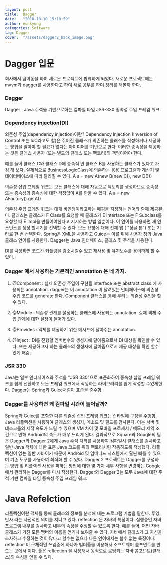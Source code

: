 ```yaml
---
layout: post
title:  Dagger
date:   "2018-10-10 15:10:59"
author: eunkyung
categories: Software
tag: Dagger
cover:  "/assets/dagger2_back_image.png"
---
```


# Dagger 입문
회사에서 팀이동을 하며 새로운 프로젝트에 합류하게 되었다. 새로운 프로젝트에는 mvvm과 dagger를 사용한다고 하여 새로 공부를 하며 정리를 해볼까 한다.

### Dagger
Dagger : Java 주석을 기반으로하는 컴파일 타임 JSR-330 종속성 주입 프레임 워크.
### Dependency injection(DI)
의존성 주입(dependency injection)이란?
Dependency Injection (Inversion of Control 또는 IoC라고도 함)은 주어진 클래스가 의존하는 클래스를 작성하거나 제공하는 방법을 알아야 할 필요가 없다는 아이디어를 기반으로 한다. 이러한 종속성을 제공하는 것은 클래스 사용자 (또는 별도의 클래스 또는 팩토리)의 책임이어야 한다.

예를 들어 클래스 C와 클래스 D에 종속적 인 클래스 B를 사용하는 클래스가 있다고 가정 해 보자. 실제적으로 BusinessLogicClass에 의존하는 응용 프로그램과 계산기 및 데이터베이스에 따라 달라질 수 있다. A a = new A(new B(new C(), new D()))


의존성 삽입 프레임 워크는 모든 클래스에 대해 자동으로 팩토리를 생성하므로 종속성 또는 종속성의 종속성에 대한 걱정없이 A를 만들 수 있다. A a = new AFactory().getA()

의존성 주입 프레임 워크는 대개 바인딩이라고하는 매핑을 지정하는 언어와 함께 제공된다. 클래스는 클래스가 F Class를 요청할 때 클래스가 E Interface 또는 F Subclass를 요청할 때 E Impl을 만들어야한다고 지시하는 방법 일뿐이다. 이 언어를 사용하면 새 인스턴스를 생성 할시기를 선택할 수 있다. 모든 요청에 ​​대해 전체 앱 ( "싱글 톤") 또는 기타로 한 번 선택한다. Spring은 XML을 사용하고 Guice는 이를 위해 사용자 정의 Java 클래스 언어를 사용한다. Dagger는 Java 인터페이스, 클래스 및 주석을 사용한다.

DI를 사용하면 코드간 커플링을 감소시킬수 있고 재사용 및 유지보수를 용이하게 할 수 있다.


### Dagger 에서 사용하는 기본적인 annotation 은 네 가지.

1. @Component : 실제 의존성 주입이 구현될 interface 또는 abstract class 에 사용되는 annotation. dagger는 이 annotation 이 달려있는 인터페이스에 의존성 주입 코드를 generate 한다. Component 클래스를 통해 우리는 의존성 주입을 할 수 있다.

2. @Module : 의존성 관계를 설정하는 클래스에 사용되는 annotation. 실제 객체 주입 관계에 대한 설정이 들어가 있다.

3. @Provides : 객체를 제공하기 위한 메서드에 달아주는 annotation.

4. @Inject : DI를 진행할 멤버변수와 생성자에 달아줌으로서 DI 대상을 확인할 수 있다. 또는 제공하고자 하는 클래스의 생성자에 달아줌으로서 제공 대상을 확인 할수 있게 해줌.


### JSR 330
Java는 일부 인터페이스와 주석을 "JSR 330"으로 표준화하여 종속성 삽입 프레임 워크를 쉽게 전환하고 모든 프레임 워크에서 작동하는 라이브러리를 쉽게 작성할 수있게한다. Dagger는 Spring과 Guice처럼이 표준을 준수함.

### Dagger를 사용하면 왜 컴파일 시간이 늘어날까?
Spring과 Guice를 포함한 다른 의존성 삽입 프레임 워크는 런타임에 구성을 수행함. Java 리플렉션을 사용하여 클래스의 생성자, 메소드 및 필드를 검사한다. 이는 서버 및 데스크톱의 제작 속도가 느릴 수 있으며 VM 차이 및 모바일 프로세서 / 메모리 제약 조건으로 인해 Android의 속도가 매우 느리게 된다. 결과적으로 Square와 Google의 팀은 Dagger와 Dagger 2에게 Java 주석 처리를 사용하여 컴파일시 클래스를 검사하고 일반 Java 객체에 대한 표준 Java 코드를 위의 팩토리처럼 작동하도록 작성했다. 리플렉션이 없는 일반 자바이기 때문에 Android 및 임베디드 시스템에서 훨씬 빠를 수 있으며 기존 도구를 사용하여 최적화 할 수 있다. Dagger 2 프로젝트는 Dagger를 구성하는 방법 및 리플렉션 사용을 피하는 방법에 대한 몇 가지 세부 사항을 변경하는 Google에서 관리하는 Dagger를 다시 작성한다. Dagger와 Dagger 2는 모두 Java에 대한 주석 기반 컴파일 타임 종속성 주입 프레임 워크.

# Java Refelction
리플렉션이란 객체를 통해 클래스의 정보를 분석해 내는 프로그램 기법을 말한다. 투영, 반사 라는 사전적인 의미를 지니고 있다.
reflection 은 자바의 특징이다. 실행중인 자바프로그램 내부를 검사하고 내부의 속성을 수정할 수 있도록 한다. 예를 들어, 어떤 자바클래스가 가진 모든 멤버의 이름을 얻거나 보여줄 수 있다.
자바에서 클래스가 그 자신을 조사하고 수정하는 것이  많다고 할수는 없으나 다른 언어에서는 볼수 없는 특징이다.
reflection 이 구체적인 쓰임중에 하나가 빌더툴을 이용해서 소프트웨어 콤포넌트를 만드는 곳에서 이다. 툴은 reflection 을 사용해서 동적으로 로딩되는 자바 콤포넌트(클래스)의 속성을 얻을 수 있다.
